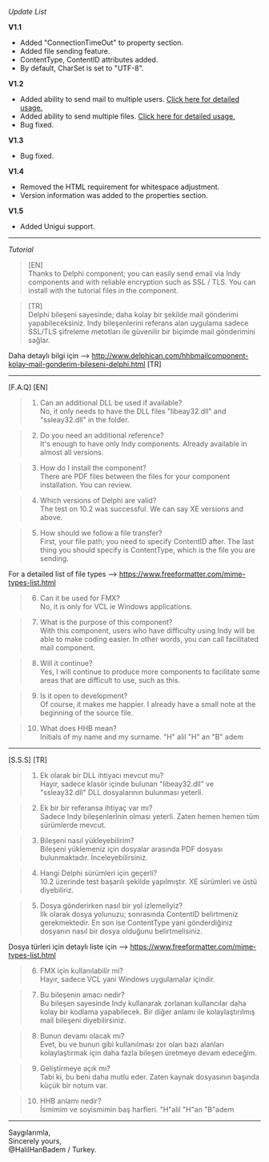_Update List_

**V1.1**

* Added "ConnectionTimeOut" to property section.
* Added file sending feature.
* ContentType, ContentID attributes added.
* By default, CharSet is set to "UTF-8".


**V1.2**

* Added ability to send mail to multiple users. [Click here for detailed usage.](https://github.com/halilhanbadem/HHBMailComponent_Source/issues/1)
* Added ability to send multiple files. [Click here for detailed usage.](https://github.com/halilhanbadem/HHBMailComponent_Source/issues/2)
* Bug fixed.

**V1.3**

* Bug fixed.

**V1.4**

* Removed the HTML requirement for whitespace adjustment.
* Version information was added to the properties section.

**V1.5**

* Added Unigui support.

-------------------------------------------------------------------------------------------------------------------


_Tutorial_

> [EN]<br>
> Thanks to Delphi component; you can easily send email via Indy components and with reliable encryption such as SSL / TLS. You can install with the tutorial files in the component.
> 

> [TR]<br>
> Delphi bileşeni sayesinde; daha kolay bir şekilde mail gönderimi yapabileceksiniz. Indy bileşenlerini referans alan uygulama sadece SSL/TLS şifreleme metotları ile güvenilir bir biçimde mail gönderimini sağlar.
> 

Daha detaylı bilgi için --> http://www.delphican.com/hhbmailcomponent-kolay-mail-gonderim-bileseni-delphi.html [TR]

----------------------------------------------------------------------------------------------------------------------------------------

[F.A.Q] [EN]

> 1) Can an additional DLL be used if available?<br>
> No, it only needs to have the DLL files "libeay32.dll" and "ssleay32.dll" in the folder.

> 2) Do you need an additional reference?<br>
> It's enough to have only Indy components. Already available in almost all versions.

> 3) How do I install the component?<br>
> There are PDF files between the files for your component installation. You can review.

> 4) Which versions of Delphi are valid?<br>
> The test on 10.2 was successful. We can say XE versions and above.

> 5) How should we follow a file transfer?<br>
> First, your file path; you need to specify ContentID after. The last thing you should specify is ContentType, which is the file you are sending.

For a detailed list of file types --> https://www.freeformatter.com/mime-types-list.html

> 6) Can it be used for FMX?<br>
> No, it is only for VCL ie Windows applications.

> 7) What is the purpose of this component?<br>
> With this component, users who have difficulty using Indy will be able to make coding easier. In other words, you can call facilitated mail component.

> 8) Will it continue?<br>
> Yes, I will continue to produce more components to facilitate some areas that are difficult to use, such as this.

> 9) Is it open to development?<br>
> Of course, it makes me happier. I already have a small note at the beginning of the source file.

> 10) What does HHB mean?<br>
> Initials of my name and my surname. "H" alil "H" an "B" adem


----------------------------------------------------------------------------------------------------------------------------------------

[S.S.S] [TR]

> 1) Ek olarak bir DLL ihtiyacı mevcut mu?<br>
> Hayır, sadece klasör içinde bulunan "libeay32.dll" ve "ssleay32.dll" DLL dosyalarının bulunması yeterli.

> 2) Ek bir bir referansa ihtiyaç var mı?<br>
> Sadece Indy bileşenlerinin olması yeterli. Zaten hemen hemen tüm sürümlerde mevcut. 

> 3) Bileşeni nasıl yükleyebilirim?<br>
> Bileşeni yüklemeniz için dosyalar arasında PDF dosyası bulunmaktadır. İnceleyebilirsiniz.

> 4) Hangi Delphi sürümleri için geçerli?<br>
> 10.2 üzerinde test başarılı şekilde yapılmıştır. XE sürümleri ve üstü diyebiliriz.

> 5) Dosya gönderirken nasıl bir yol izlemeliyiz?<br>
> İlk olarak dosya yolunuzu; sonrasında ContentID belirtmeniz gerekmektedir. En son ise ContentType yani gönderdiğiniz dosyanın nasıl bir dosya olduğunu belirtmelisiniz.

Dosya türleri için detaylı liste için --> https://www.freeformatter.com/mime-types-list.html

> 6) FMX için kullanılabilir mi?<br>
> Hayır, sadece VCL yani Windows uygulamalar içindir.

> 7) Bu bileşenin amacı nedir?<br>
> Bu bileşen sayesinde Indy kullanarak zorlanan kullancılar daha kolay bir kodlama yapabilecek. Bir diğer anlamı ile kolaylaştırılmış mail bileşeni diyebilirsiniz.

> 8) Bunun devamı olacak mı?<br>
> Evet, bu ve bunun gibi kullanılması zor olan bazı alanları kolaylaştırmak için daha fazla bileşen üretmeye devam edeceğim.

> 9) Geliştirmeye açık mı?<br>
> Tabi ki, bu beni daha mutlu eder. Zaten kaynak dosyasının başında küçük bir notum var.

> 10) HHB anlamı nedir?<br>
> İsmimim ve soyismimin baş harfleri. "H"alil "H"an "B"adem


----------------------------------------------------------------------------------------------------------------------------------------

Saygılarımla,<br>
Sincerely yours, <br>
@HalilHanBadem / Turkey.
